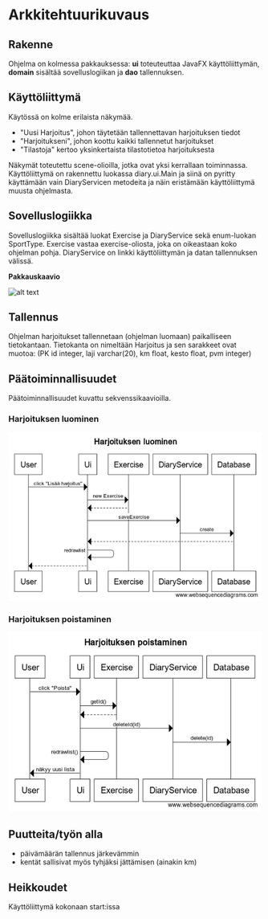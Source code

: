 # Arkkitehtuurikuvaus
## Rakenne
Ohjelma on kolmessa pakkauksessa: **ui** toteuteuttaa JavaFX käyttöliittymän, **domain** sisältää sovelluslogiikan ja **dao** tallennuksen.
## Käyttöliittymä
Käytössä on kolme erilaista näkymää.  
- "Uusi Harjoitus", johon täytetään tallennettavan harjoituksen tiedot
- "Harjoitukseni", johon koottu kaikki tallennetut harjoitukset
- "Tilastoja" kertoo yksinkertaista tilastotietoa harjoituksesta  

Näkymät toteutettu scene-olioilla, jotka ovat yksi kerrallaan toiminnassa. Käyttöliittymä on rakennettu luokassa diary.ui.Main ja siinä on pyritty käyttämään vain DiaryServicen metodeita ja näin eristämään käyttöliittymä muusta ohjelmasta.  
## Sovelluslogiikka
Sovelluslogiikka sisältää luokat Exercise ja DiaryService sekä enum-luokan SportType.
Exercise vastaa exercise-oliosta, joka on oikeastaan koko ohjelman pohja.
DiaryService on linkki käyttöliittymän ja datan tallennuksen välissä.

**Pakkauskaavio**

![alt 
text](https://github.com/Hilma-H/otm/blob/master/Dokumentaatio/Pakkauskaavio%20-%20(1).jpg) 
## Tallennus
Ohjelman harjoitukset tallennetaan (ohjelman luomaan) paikalliseen  tietokantaan. Tietokanta on nimeltään Harjoitus ja sen sarakkeet ovat muotoa:
(PK id integer, laji varchar(20), km float, kesto float, pvm integer)
## Päätoiminnallisuudet
Päätoiminnallisuudet kuvattu sekvenssikaavioilla.

### Harjoituksen luominen  
![alttext](https://github.com/Hilma-H/otm/blob/master/Dokumentaatio/Harjoituksen%20luominen.png)
### Harjoituksen poistaminen  
![alttext](https://github.com/Hilma-H/otm/blob/master/Dokumentaatio/Harjoituksen%20poistaminen.png)
## Puutteita/työn alla
- päivämäärän tallennus järkevämmin  
- kentät sallisivat myös tyhjäksi jättämisen (ainakin km)
## Heikkoudet
Käyttöliittymä kokonaan start:issa
